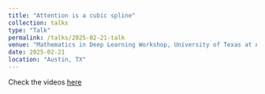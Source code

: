 ```yaml
---
title: "Attention is a cubic spline"
collection: talks
type: "Talk"
permalink: /talks/2025-02-21-talk
venue: "Mathematics in Deep Learning Workshop, University of Texas at Austin"
date: 2025-02-21
location: "Austin, TX"
---
```


Check the videos [here](https://www.youtube.com/watch?v=6c49ZjTW0W4)
